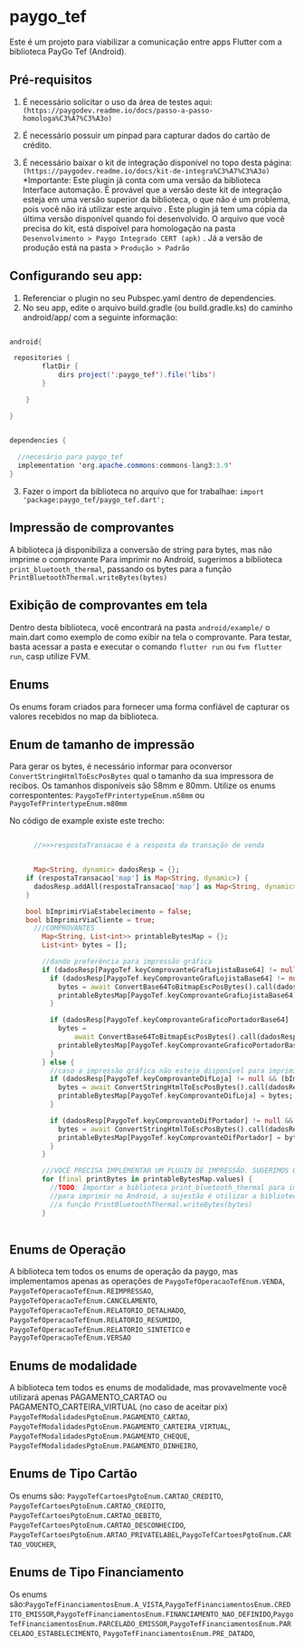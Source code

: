 # paygo_tef
Este é um projeto para viabilizar a comunicação entre apps Flutter com a biblioteca 
PayGo Tef (Android).

## Pré-requisitos
1. É necessário solicitar o uso da área de testes aqui:
`(https://paygodev.readme.io/docs/passo-a-passo-homologa%C3%A7%C3%A3o)`

2. É necessário possuir um pinpad para capturar dados do cartão de crédito.

3. É necessário baixar o kit de integração disponível no topo desta página:
`(https://paygodev.readme.io/docs/kit-de-integra%C3%A7%C3%A3o)`
*Importante: Este plugin já conta com uma versão da biblioteca Interface automação. É provável 
que a versão deste kit de integração esteja em uma versão superior da biblioteca, o que não é 
um problema, pois você não irá utilizar este arquivo . Este plugin já tem uma cópia da última 
versão disponível quando foi desenvolvido. 
O arquivo que você precisa do kit, está dispoível para homologação na pasta `Desenvolvimento > Paygo Integrado CERT (apk)` . Já a versão de produção está na pasta > `Produção > Padrão` 

## Configurando seu app:
1. Referenciar o plugin no seu Pubspec.yaml dentro de dependencies.
2. No seu app, edite o arquivo build.gradle (ou build.gradle.ks) do caminho android/app/  com a seguinte informação:


```Java

android{

 repositories {
        flatDir {
            dirs project(':paygo_tef').file('libs')
        }

    }

} 


dependencies {
  
  //necesário para paygo_tef 
  implementation 'org.apache.commons:commons-lang3:3.9'
} 

```


3. Fazer o import da biblioteca no arquivo que for trabalhae:
`import 'package:paygo_tef/paygo_tef.dart';`

## Impressão de comprovantes
A biblioteca já disponibiliza a conversão de string para bytes, mas não imprime o comprovante
Para imprimir no Android, sugerimos a biblioteca `print_bluetooth_thermal`, passando os bytes para
a função `PrintBluetoothThermal.writeBytes(bytes)` 

## Exibição de comprovantes em tela
Dentro desta biblioteca, você encontrará na pasta `android/example/` o main.dart como exemplo de como exibir na tela o comprovante. Para testar, basta acessar a pasta e executar o comando `flutter run` ou `fvm flutter run`, casp utilize FVM.

## Enums
Os enums foram criados para fornecer uma forma confiável de capturar os valores recebidos no map da biblioteca.

## Enum de tamanho de impressão
Para gerar os bytes, é necessário informar para oconversor `ConvertStringHtmlToEscPosBytes` qual o tamanho da sua impressora de recibos. Os tamanhos disponíveis são 58mm e 80mm. Utilize os enums correspontentes: `PaygoTefPrintertypeEnum.m58mm` ou `PaygoTefPrintertypeEnum.m80mm`


No código de example existe este trecho:

```dart  

      //>>>respostaTransacao é a resposta da transação de venda


      Map<String, dynamic> dadosResp = {};
    if (respostaTransacao['map'] is Map<String, dynamic>) {
      dadosResp.addAll(respostaTransacao['map'] as Map<String, dynamic>);
    }

    bool bImprimirViaEstabelecimento = false;
    bool bImprimirViaCliente = true;
      ///COMPROVANTES
        Map<String, List<int>> printableBytesMap = {};
        List<int> bytes = [];

        //dando preferência para impressão gráfica
        if (dadosResp[PaygoTef.keyComprovanteGrafLojistaBase64] != null || dadosResp[PaygoTef.keyComprovanteGraficoPortadorBase64] != null) {
          if (dadosResp[PaygoTef.keyComprovanteGrafLojistaBase64] != null && (bImprimirViaEstabelecimento ?? false)) {
            bytes = await ConvertBase64ToBitmapEscPosBytes().call(dadosResp[PaygoTef.keyComprovanteGrafLojistaBase64], PaygoTefPrintertypeEnum.m58mm);
            printableBytesMap[PaygoTef.keyComprovanteGrafLojistaBase64] = bytes;
          }

          if (dadosResp[PaygoTef.keyComprovanteGraficoPortadorBase64] != null && (bImprimirViaCliente ?? false)) {
            bytes =
                await ConvertBase64ToBitmapEscPosBytes().call(dadosResp[PaygoTef.keyComprovanteGraficoPortadorBase64], PaygoTefPrintertypeEnum.m58mm);
            printableBytesMap[PaygoTef.keyComprovanteGraficoPortadorBase64] = bytes;
          }
        } else {
          //caso a impressão gráfica não esteja disponível para imprimir, a diferenciada estará
          if (dadosResp[PaygoTef.keyComprovanteDifLoja] != null && (bImprimirViaEstabelecimento ?? false)) {
            bytes = await ConvertStringHtmlToEscPosBytes().call(dadosResp[PaygoTef.keyComprovanteDifLoja], PaygoTefPrintertypeEnum.m58mm);
            printableBytesMap[PaygoTef.keyComprovanteDifLoja] = bytes;
          }

          if (dadosResp[PaygoTef.keyComprovanteDifPortador] != null && (bImprimirViaCliente ?? false)) {
            bytes = await ConvertStringHtmlToEscPosBytes().call(dadosResp[PaygoTef.keyComprovanteDifPortador], PaygoTefPrintertypeEnum.m58mm);
            printableBytesMap[PaygoTef.keyComprovanteDifPortador] = bytes;
          }
        }

        ///VOCÊ PRECISA IMPLEMENTAR UM PLUGIN DE IMPRESSÃO. SUGERIMOS O PrintBluetoothThermal PARA ANDROID
        for (final printBytes in printableBytesMap.values) {
          //TODO: Importar a biblioteca print_bluetooth_thermal para imprimir os printBytes na impressora
          //para imprimir no Android, a sujestão é utilizar a biblioteca print_bluetooth_thermal, passando os bytes para
          //a função PrintBluetoothThermal.writeBytes(bytes)
        } 
        
```

## Enums de Operação
A biblioteca tem todos os enums de operação da paygo, mas implementamos apenas as operações de `PaygoTefOperacaoTefEnum.VENDA`, `PaygoTefOperacaoTefEnum.REIMPRESSAO`, `PaygoTefOperacaoTefEnum.CANCELAMENTO`, `PaygoTefOperacaoTefEnum.RELATORIO_DETALHADO`, `PaygoTefOperacaoTefEnum.RELATORIO_RESUMIDO`, `PaygoTefOperacaoTefEnum.RELATORIO_SINTETICO` e `PaygoTefOperacaoTefEnum.VERSAO`

## Enums de modalidade
 A biblioteca tem todos es enums de modalidade, mas provavelmente você utilizará apenas  PAGAMENTO_CARTAO ou PAGAMENTO_CARTEIRA_VIRTUAL (no caso de aceitar pix)  
`PaygoTefModalidadesPgtoEnum.PAGAMENTO_CARTAO`, `PaygoTefModalidadesPgtoEnum.PAGAMENTO_CARTEIRA_VIRTUAL`, `PaygoTefModalidadesPgtoEnum.PAGAMENTO_CHEQUE`, `PaygoTefModalidadesPgtoEnum.PAGAMENTO_DINHEIRO`,

  
 ## Enums de Tipo Cartão
 Os enums são: `PaygoTefCartoesPgtoEnum.CARTAO_CREDITO`, `PaygoTefCartoesPgtoEnum.CARTAO_CREDITO`,  `PaygoTefCartoesPgtoEnum.CARTAO_DEBITO`, `PaygoTefCartoesPgtoEnum.CARTAO_DESCONHECIDO`, `PaygoTefCartoesPgtoEnum.ARTAO_PRIVATELABEL`,`PaygoTefCartoesPgtoEnum.CARTAO_VOUCHER`,

  

 ## Enums de Tipo Financiamento
 Os enums são:`PaygoTefFinanciamentosEnum.A_VISTA`,`PaygoTefFinanciamentosEnum.CREDITO_EMISSOR`,`PaygoTefFinanciamentosEnum.FINANCIAMENTO_NAO_DEFINIDO`,`PaygoTefFinanciamentosEnum.PARCELADO_EMISSOR`,`PaygoTefFinanciamentosEnum.PARCELADO_ESTABELECIMENTO`,
  `PaygoTefFinanciamentosEnum.PRE_DATADO`,





